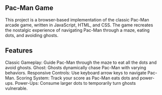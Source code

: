## Pac-Man Game

This project is a browser-based implementation of the classic Pac-Man arcade game, written in JavaScript, HTML, and CSS. The game recreates the nostalgic experience of navigating Pac-Man through a maze, eating dots, and avoiding ghosts.

## Features

   Classic Gameplay: Guide Pac-Man through the maze to eat all the dots and avoid ghosts.
    Ghost: Ghosts dynamically chase Pac-Man with varying behaviors.
    Responsive Controls: Use keyboard arrow keys to navigate Pac-Man.
    Scoring System: Track your score as Pac-Man eats dots and power-ups.
    Power-Ups: Consume larger dots to temporarily turn ghosts vulnerable.
